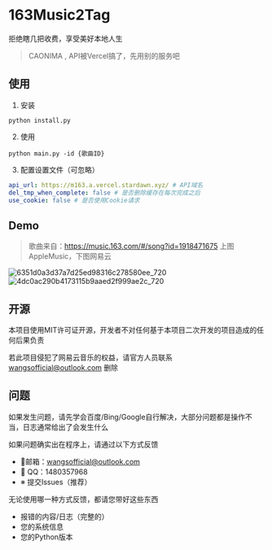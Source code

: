 # 163Music2Tag

拒绝瞎几把收费，享受美好本地人生

> CAONIMA , API被Vercel搞了，先用别的服务吧

## 使用

1. 安装

`python install.py`

2. 使用

`python main.py -id {歌曲ID}`

3. 配置设置文件（可忽略）

```yaml
api_url: https://m163.a.vercel.stardawn.xyz/ # API域名
del_tmp_when_complete: false # 是否删除缓存在每次完成之后
use_cookie: false # 是否使用Cookie请求
```

## Demo

> 歌曲来自：https://music.163.com/#/song?id=1918471675
> 上图AppleMusic，下图网易云

![6351d0a3d37a7d25ed98316c278580ee_720](https://github.com/Wangs-official/163Music2Tag/assets/131328257/0d193a19-6ba6-44d0-97e7-a956522ab8cf)
![4dc0ac290b4173115b9aaed2f999ae2c_720](https://github.com/Wangs-official/163Music2Tag/assets/131328257/75df9193-9e72-452b-acd2-6030dda49727)

## 开源

本项目使用MIT许可证开源，开发者不对任何基于本项目二次开发的项目造成的任何后果负责

若此项目侵犯了网易云音乐的权益，请官方人员联系 wangsofficial@outlook.com 删除

## 问题

如果发生问题，请先学会百度/Bing/Google自行解决，大部分问题都是操作不当，日志通常给出了会发生什么

如果问题确实出在程序上，请通过以下方式反馈

- 📮邮箱：wangsofficial@outlook.com
- 🐧 QQ：1480357968
- ※ 提交Issues（推荐）

无论使用哪一种方式反馈，都请您带好这些东西

- 报错的内容/日志（完整的）
- 您的系统信息
- 您的Python版本

